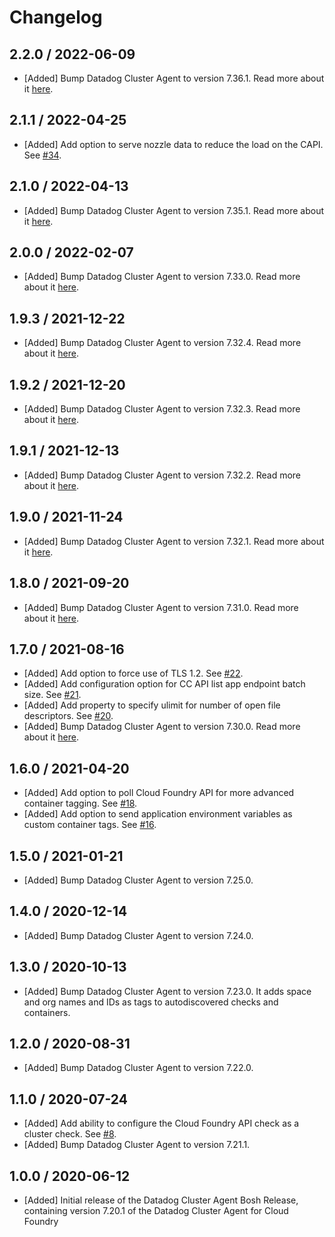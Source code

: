 # Changelog

## 2.2.0 / 2022-06-09

* [Added] Bump Datadog Cluster Agent to version 7.36.1. Read more about it [here](https://github.com/DataDog/datadog-agent/blob/main/CHANGELOG.rst#7361--6361).

## 2.1.1 / 2022-04-25

* [Added] Add option to serve nozzle data to reduce the load on the CAPI. See [#34](https://github.com/DataDog/datadog-cluster-agent-boshrelease/pull/34).

## 2.1.0 / 2022-04-13

* [Added] Bump Datadog Cluster Agent to version 7.35.1. Read more about it [here](https://github.com/DataDog/datadog-agent/blob/main/CHANGELOG.rst#7351--6351).

## 2.0.0 / 2022-02-07

* [Added] Bump Datadog Cluster Agent to version 7.33.0. Read more about it [here](https://github.com/DataDog/datadog-agent/blob/main/CHANGELOG.rst#7330--6330).

## 1.9.3 / 2021-12-22

* [Added] Bump Datadog Cluster Agent to version 7.32.4. Read more about it [here](https://github.com/DataDog/datadog-agent/blob/main/CHANGELOG.rst#7324--6324).

## 1.9.2 / 2021-12-20

* [Added] Bump Datadog Cluster Agent to version 7.32.3. Read more about it [here](https://github.com/DataDog/datadog-agent/blob/main/CHANGELOG.rst#7323--6323).

## 1.9.1 / 2021-12-13

* [Added] Bump Datadog Cluster Agent to version 7.32.2. Read more about it [here](https://github.com/DataDog/datadog-agent/blob/main/CHANGELOG.rst#7322--6322).

## 1.9.0 / 2021-11-24

* [Added] Bump Datadog Cluster Agent to version 7.32.1. Read more about it [here](https://github.com/DataDog/datadog-agent/blob/main/CHANGELOG.rst#7321--6321).

## 1.8.0 / 2021-09-20

* [Added] Bump Datadog Cluster Agent to version 7.31.0. Read more about it [here](https://github.com/DataDog/datadog-agent/blob/main/CHANGELOG.rst#7310--6310).

## 1.7.0 / 2021-08-16

* [Added] Add option to force use of TLS 1.2. See [#22](https://github.com/DataDog/datadog-cluster-agent-boshrelease/pull/22).
* [Added] Add configuration option for CC API list app endpoint batch size. See [#21](https://github.com/DataDog/datadog-cluster-agent-boshrelease/pull/21).
* [Added] Add property to specify ulimit for number of open file descriptors. See [#20](https://github.com/DataDog/datadog-cluster-agent-boshrelease/pull/20).
* [Added] Bump Datadog Cluster Agent to version 7.30.0. Read more about it [here](https://github.com/DataDog/datadog-agent/blob/master/CHANGELOG.rst#7300--6300).

## 1.6.0 / 2021-04-20

* [Added] Add option to poll Cloud Foundry API for more advanced container tagging. See [#18](https://github.com/DataDog/datadog-cluster-agent-boshrelease/pull/18).
* [Added] Add option to send application environment variables as custom container tags. See [#16](https://github.com/DataDog/datadog-cluster-agent-boshrelease/pull/16).

## 1.5.0 / 2021-01-21

* [Added] Bump Datadog Cluster Agent to version 7.25.0.

## 1.4.0 / 2020-12-14

* [Added] Bump Datadog Cluster Agent to version 7.24.0.

## 1.3.0 / 2020-10-13

* [Added] Bump Datadog Cluster Agent to version 7.23.0. It adds space and org names and IDs as tags to autodiscovered checks and containers.

## 1.2.0 / 2020-08-31

* [Added] Bump Datadog Cluster Agent to version 7.22.0.

## 1.1.0 / 2020-07-24

* [Added] Add ability to configure the Cloud Foundry API check as a cluster check. See [#8](https://github.com/DataDog/datadog-cluster-agent-boshrelease/pull/8).
* [Added] Bump Datadog Cluster Agent to version 7.21.1.

## 1.0.0 / 2020-06-12

* [Added] Initial release of the Datadog Cluster Agent Bosh Release, containing version 7.20.1 of the Datadog Cluster Agent for Cloud Foundry
